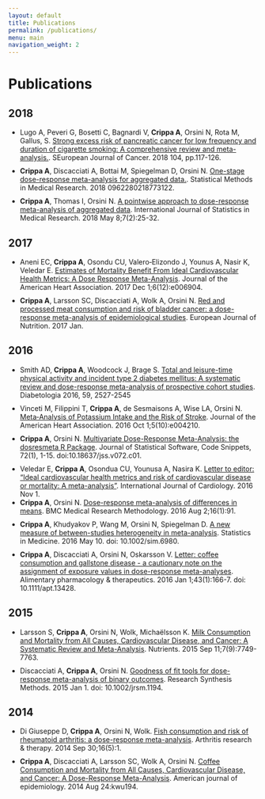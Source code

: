 ```yaml
---
layout: default
title: Publications
permalink: /publications/
menu: main
navigation_weight: 2
---
```


Publications
========

## 2018

<ul class="fa-ul">
  <li><a href="" target="_blank"><i class="fa-li fa fa-file-text"></i></a> 
Lugo A, Peveri G, Bosetti C, Bagnardi V, <b>Crippa A</b>, Orsini N, Rota M, Gallus, S. <a href="https://www.ncbi.nlm.nih.gov/pubmed/30347287" target="_blank"> Strong excess risk of pancreatic cancer for low frequency and duration of cigarette smoking: A comprehensive review and meta-analysis.</a>. SEuropean Journal of Cancer. 2018 104, pp.117-126. 
</li>
<div style="height:10px"></div>

<li><a href="https://www.researchgate.net/publication/325065533_One-stage_dose-response_meta-analysis_for_aggregated_data" target="_blank"><i class="fa-li fa fa-file-text"></i></a> 
<b>Crippa A</b>, Discacciati A, Bottai M, Spiegelman D, Orsini N. <a href="https://www.ncbi.nlm.nih.gov/pubmed/29742975" target="_blank"> One-stage dose-response meta-analysis for aggregated data.</a>. Statistical Methods in Medical Research. 2018 0962280218773122. 
</li>
<div style="height:10px"></div>
	
<li><a href="https://www.researchgate.net/publication/325021574_A_Pointwise_Approach_to_Dose-Response_Meta-Analysis_of_Aggregated_Data?_sg=_ZP4cld17tNfOel7QGlgk-B8iWlIXKz5_BX0PEWRMm793cBjoHfIw4vKJkXJYDNA3E0EvlXvLk2mOwWTQijviki3sCFAWmCtewPO7y4K.CrnzXSR5F1kxRhOknFDvP-Iom7_TDDoWD88NrZMZT_sxjOjTSdpjEPQRiRDXCY39eyiwCHlTSynn2x3p2v7DEg" target="_blank"><i class="fa-li fa fa-file-text"></i></a> 
<b>Crippa A</b>, Thomas I, Orsini N. <a href="" target="_blank"> A pointwise approach to dose-response meta-analysis of aggregated data</a>. International Journal of Statistics in Medical Research. 2018 May 8;7(2):25-32.
</li>

</ul>


## 2017

<ul class="fa-ul">

<li><a href="" target="_blank"><i class="fa-li fa fa-file-text"></i></a> 
Aneni EC, <b>Crippa A</b>, Osondu CU, Valero‐Elizondo J, Younus A, Nasir K, Veledar E. <a href="https://www.ncbi.nlm.nih.gov/pubmed/?term=Estimates+of+Mortality+Benefit+From+Ideal+Cardiovascular+Health+Metrics%3A+A+Dose+Response+Meta-Analysis" target="_blank"> Estimates of Mortality Benefit From Ideal Cardiovascular Health Metrics: A Dose Response Meta-Analysis</a>. Journal of the American Heart Association. 2017 Dec 1;6(12):e006904.
</li>
<div style="height:10px"></div>
	
<li><a href="https://www.researchgate.net/publication/311864288_Red_and_processed_meat_consumption_and_risk_of_bladder_cancer_a_dose-response_meta-analysis_of_epidemiological_studies" target="_blank"><i class="fa-li fa fa-file-text"></i></a> 
<b>Crippa A</b>, Larsson SC, Discacciati A, Wolk A, Orsini N. <a href="https://www.ncbi.nlm.nih.gov/pubmed/?term=Red+and+processed+meat+consumption+and+risk+of+bladder+cancer%3A+a+dose%E2%80%93response+meta-analysis+of+epidemiological+studies" target="_blank"> Red and processed meat consumption and risk of bladder cancer: a dose-response meta-analysis of epidemiological studies</a>. European Journal of Nutrition. 2017 Jan.
</li>
</ul>


## 2016

<ul class="fa-ul">

<li><a href="https://www.researchgate.net/publication/309189255_Physical_activity_and_incident_type_2_diabetes_mellitus_a_systematic_review_and_dose-response_meta-analysis_of_prospective_cohort_studies" target="_blank"><i class="fa-li fa fa-file-text"></i></a>
Smith AD, <b>Crippa A</b>, Woodcock J, Brage S. <a href="https://www.ncbi.nlm.nih.gov/pubmed/27747395"  target="_blank">Total and leisure-time physical activity and incident type 2 diabetes mellitus: A systematic review and dose-response meta-analysis of prospective cohort studies</a>. Diabetologia 2016, 59, 2527-2545
</li>
<div style="height:10px"></div>

<li><a href="http://jaha.ahajournals.org/content/5/10/e004210.full.pdf+html" target="_blank"><i class="fa-li fa fa-file-text"></i></a> 
Vinceti M, Filippini T, <b>Crippa A</b>, de Sesmaisons A, Wise LA, Orsini N. <a href="https://www.ncbi.nlm.nih.gov/pubmed/27792643" target="_blank">Meta‐Analysis of Potassium Intake and the Risk of Stroke</a>. Journal of the American Heart Association. 2016 Oct 1;5(10):e004210.
</li>
<div style="height:10px"></div>

<li><a href="/downloads/jss1256.pdf" target="_blank"><i class="fa-li fa fa-file-text"></i></a> 
<b>Crippa A</b>, Orsini N. <a href="https://www.jstatsoft.org/article/view/v072c01/0" target="_blank">Multivariate Dose-Response Meta-Analysis: the dosresmeta R Package</a>. Journal of Statistical Software, Code Snippets, 72(1), 1-15. doi:10.18637/jss.v072.c01.
</li>
<div style="height:10px"></div>

  <li><a href="https://www.researchgate.net/publication/305892213_Letter_to_editor_Ideal_cardiovascular_health_metrics_and_risk_of_cardiovascular_disease_or_mortality_A_meta-analysis" target="_blank"><i class="fa-li fa fa-file-text"></i></a> 
Veledar E, <b>Crippa A</b>, Osondua CU, Younusa A, Nasira K. <a href="https://www.ncbi.nlm.nih.gov/pubmed/27521549" target="_blank"> Letter to editor: “Ideal cardiovascular health metrics and risk of cardiovascular disease or mortality: A meta-analysis”</a>. International Journal of Cardiology. 2016 Nov 1.
</li>

  <li><a href="https://www.researchgate.net/publication/305804878_Dose-response_meta-analysis_of_differences_in_means" target="_blank"><i class="fa-li fa fa-file-text"></i></a> 
<b>Crippa A</b>, Orsini N. <a href="https://www.ncbi.nlm.nih.gov/pubmed/27485429" target="_blank"> Dose-response meta-analysis of differences in means</a>. BMC Medical Research Methodology. 2016 Aug 2;16(1):91.
</li>
<div style="height:10px"></div>

  <li><a href="https://www.researchgate.net/publication/302910748_A_new_measure_of_between-studies_heterogeneity_in_meta-analysis" target="_blank"><i class="fa-li fa fa-file-text"></i></a> 
<b>Crippa A</b>, Khudyakov P, Wang M, Orsini N, Spiegelman D. <a href="http://www.ncbi.nlm.nih.gov/pubmed/27161124" target="_blank"> A new measure of between-studies heterogeneity in meta-analysis</a>. Statistics in Medicine. 2016 May 10. doi: 10.1002/sim.6980. 
</li>
<div style="height:10px"></div>

  <li><a href="https://www.researchgate.net/publication/286035338_Letter_Coffee_consumption_and_gallstone_disease_-_A_cautionary_note_on_the_assignment_of_exposure_values_in_dose-response_meta-analyses" target="_blank"><i class="fa-li fa fa-file-text"></i></a> 
<b>Crippa A</b>, Discacciati A, Orsini N, Oskarsson V. <a href="http://www.ncbi.nlm.nih.gov/pubmed/26638932" target="_blank"> Letter: coffee consumption and gallstone disease - a cautionary note on the assignment of exposure values in dose-response meta-analyses</a>. Alimentary pharmacology & therapeutics. 2016 Jan 1;43(1):166-7. doi: 10.1111/apt.13428.
</li>
</ul>



## 2015

<ul class="fa-ul">
  <li><a href="https://www.researchgate.net/publication/282041424_Milk_Consumption_and_Mortality_from_All_Causes_Cardiovascular_Disease_and_Cancer_A_Systematic_Review_and_Meta-Analysis" target="_blank"><i class="fa-li fa fa-file-text"></i></a> 
Larsson S, <b>Crippa A</b>, Orsini N, Wolk, Michaëlsson K. <a href="http://www.ncbi.nlm.nih.gov/pubmed/26378576" target="_blank"> Milk Consumption and Mortality from All Causes, Cardiovascular Disease, and Cancer: A Systematic Review and Meta-Analysis</a>. Nutrients. 2015 Sep 11;7(9):7749-7763.
</li>
<div style="height:10px"></div>

  <li><a href="http://onlinelibrary.wiley.com/doi/10.1002/jrsm.1194/pdf" target="_blank"><i class="fa-li fa fa-file-text"></i></a> 
Discacciati A, <b>Crippa A</b>, Orsini N. <a href="http://www.ncbi.nlm.nih.gov/pubmed/26679736" target="_blank"> Goodness of fit tools for dose-response meta-analysis of binary outcomes</a>. Research Synthesis Methods. 2015 Jan 1. doi: 10.1002/jrsm.1194.
</li>
</ul>



## 2014

<ul class="fa-ul">
  <li><a href="https://www.researchgate.net/publication/266324813_Fish_consumption_and_risk_of_rheumatoid_arthritis_A_dose-response_meta-analysis" target="_blank"><i class="fa-li fa fa-file-text"></i></a> 
Di Giuseppe D, <b>Crippa A</b>, Orsini N, Wolk. <a href="http://www.ncbi.nlm.nih.gov/pubmed/25267142" target="_blank"> Fish consumption and risk of rheumatoid arthritis: a dose-response meta-analysis</a>. Arthritis research & therapy. 2014 Sep 30;16(5):1.
</li>
<div style="height:10px"></div>

  <li><a href="https://www.researchgate.net/publication/265054425_Coffee_Consumption_and_Mortality_From_All_Causes_Cardiovascular_Disease_and_Cancer_A_Dose-Response_Meta-Analysis?ev=prf_pub" target="_blank"><i class="fa-li fa fa-file-text"></i></a> 
<b>Crippa A</b>, Discacciati A, Larsson SC, Wolk A, Orsini N. <a href="http://www.ncbi.nlm.nih.gov/pubmed/25156996" target="_blank"> Coffee Consumption and Mortality from All Causes, Cardiovascular Disease, and Cancer: A Dose-Response Meta-Analysis</a>. American journal of epidemiology. 2014 Aug 24:kwu194.
</li>
</ul>
